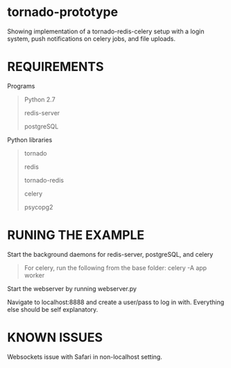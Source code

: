 tornado-prototype
=================

Showing implementation of a tornado-redis-celery setup with a login system, push notifications on celery jobs, and file uploads.

REQUIREMENTS
=================

Programs
> Python 2.7
>
> redis-server
>
>postgreSQL

Python libraries
> tornado
>
> redis
>
> tornado-redis
>
> celery
>
>psycopg2

RUNING THE EXAMPLE
=================
Start the background daemons for redis-server, postgreSQL, and celery
>For celery, run the following from the base folder: celery -A app worker

Start the webserver by running webserver.py

Navigate to localhost:8888 and create a user/pass to log in with. Everything else should be self explanatory.

KNOWN ISSUES
=================
Websockets issue with Safari in non-localhost setting.
